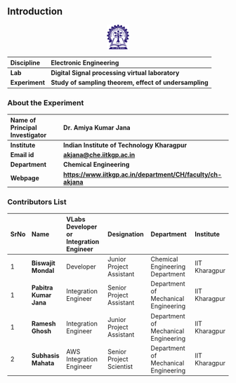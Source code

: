 ## Introduction

<div align="center">
<img src="experiment/images/iitkgp.png" width="10%">
</div>

<b>Discipline | <b> Electronic Engineering 
:--|:--|
<b> Lab | <b> **Digital Signal processing virtual laboratory**
<b> Experiment|     <b> **Study of sampling theorem, effect of undersampling**


### About the Experiment 

<!--Fill a brief description of this experiment here-->

<b>Name of Principal Investigator | <b> **Dr. Amiya Kumar Jana**
:--|:--|
<b> Institute | <b>  **Indian Institute of Technology Kharagpur**
<b> Email id|     <b>  **akjana@che.iitkgp.ac.in**
<b> Department |  **Chemical Engineering**
<b>Webpage| <b> https://www.iitkgp.ac.in/department/CH/faculty/ch-akjana




### Contributors List

SrNo | Name | VLabs Developer or Integration Engineer | Designation | Department| Institute
:--|:--|:--|:--|:--|:--|
1 | **Biswajit Mondal** |Developer | Junior Project Assistant | Chemical Engineering Department | IIT Kharagpur | 
1 | **Pabitra Kumar Jana** |Integration Engineer | Senior Project Assistant | Department of Mechanical Engineering | IIT Kharagpur |
1 | **Ramesh Ghosh** |Integration Engineer | Junior Project Assistant | Department of Mechanical Engineering | IIT Kharagpur |
2 | **Subhasis Mahata** |AWS Integration Engineer | Senior Project Scientist | Department of Mechanical Engineering | IIT Kharagpur | 
